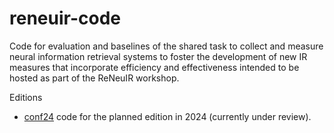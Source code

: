 # reneuir-code

Code for evaluation and baselines of the shared task to collect and measure neural information retrieval systems to foster the development of new IR measures that incorporate efficiency and effectiveness intended to be hosted as part of the ReNeuIR workshop.

Editions

- [conf24](conf24) code for the planned edition in 2024 (currently under review).

